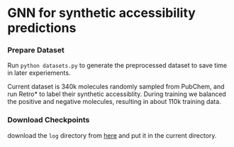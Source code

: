 # GNN for synthetic accessibility predictions

### Prepare Dataset
Run `python datasets.py` to generate the preprocessed dataset to save time in later experiements.

Current dataset is 340k molecules randomly sampled from PubChem, and run Retro* to label their synthetic accessiblity. During training we balanced the positive and negative molecules, resulting in about 110k training data.

### Download Checkpoints
download the `log` directory from [here]() and put it in the current directory.